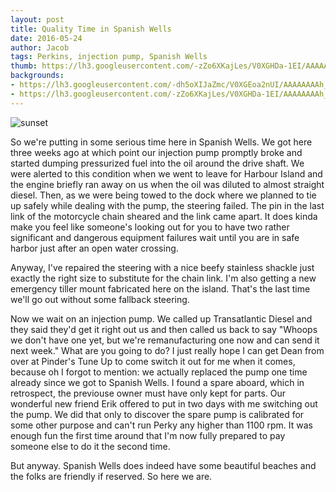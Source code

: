 ```yaml
---
layout: post
title: Quality Time in Spanish Wells
date: 2016-05-24
author: Jacob
tags: Perkins, injection pump, Spanish Wells
thumb: https://lh3.googleusercontent.com/-zZo6XKajLes/V0XGHDa-1EI/AAAAAAAAh_w/vD5OACO86EY/s640/blogger-image-1837039033.jpg
backgrounds:
- https://lh3.googleusercontent.com/-dh5oXIJaZmc/V0XGEoa2nUI/AAAAAAAAh_s/Ea5LBfL4how/s640/blogger-image-654549460.jpg
- https://lh3.googleusercontent.com/-zZo6XKajLes/V0XGHDa-1EI/AAAAAAAAh_w/vD5OACO86EY/s640/blogger-image-1837039033.jpg
---
```

![sunset](https://lh3.googleusercontent.com/-9gsw3Ha6lDU/V0XGJVzztZI/AAAAAAAAh_0/vCg_ba5QbYw/s640/blogger-image--1940877143.jpg)

So we're putting in some serious time here in Spanish Wells. We got here three weeks ago at which point our injection pump promptly broke and started dumping pressurized fuel into the oil around the drive shaft. We were alerted to this condition when we went to leave for Harbour Island and the engine briefly ran away on us when the oil was diluted to almost straight diesel. Then, as we were being towed to the dock where we planned to tie up safely while dealing with the pump, the steering failed. The pin in the last link of the motorcycle chain sheared and the link came apart. It does kinda make you feel like someone's looking out for you to have two rather significant and dangerous equipment failures wait until you are in safe harbor just after an open water crossing.

Anyway, I've repaired the steering with a nice beefy stainless shackle just exactly the right size to substitute for the chain link. I'm also getting a new emergency tiller mount fabricated here on the island. That's the last time we'll go out without some fallback steering.

Now we wait on an injection pump. We called up Transatlantic Diesel and they said they'd get it right out us and then called us back to say "Whoops we don't have one yet, but we're remanufacturing one now and can send it next week." What are you going to do? I just really hope I can get Dean from over at Pinder's Tune Up to come switch it out for me when it comes, because oh I forgot to mention: we actually replaced the pump one time already since we got to Spanish Wells. I found a spare aboard, which in retrospect, the previouse owner must have only kept for parts. Our wonderful new friend Erik offered to put in two days with me switching out the pump. We did that only to discover the spare pump is calibrated for some other purpose and can't run Perky any higher than 1100 rpm. It was enough fun the first time around that I'm now fully prepared to pay someone else to do it the second time.

But anyway. Spanish Wells does indeed have some beautiful beaches and the folks are friendly if reserved. So here we are.


